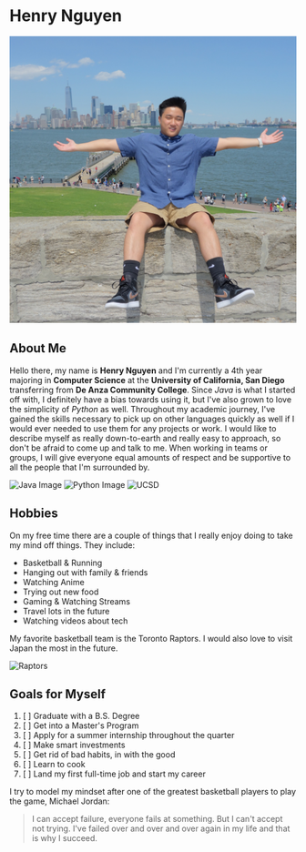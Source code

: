 # Henry Nguyen

![Myself](/Henry.jpg)

## About Me

Hello there, my name is **Henry Nguyen** and I'm currently a 4th year majoring in **Computer Science** at the **University of California, San Diego** transferring from **De Anza Community College**. Since _Java_ is what I started off with, I definitely have a bias towards using it, but I've also grown to love the simplicity of _Python_ as well. Throughout my academic journey, I've gained the skills necessary to pick up on other languages quickly as well if I would ever needed to use them for any projects or work. I would like to describe myself as really down-to-earth and really easy to approach, so don't be afraid to come up and talk to me. When working in teams or groups, I will give everyone equal amounts of respect and be supportive to all the people that I'm surrounded by.

![Java Image](https://www.google.com/url?sa=i&url=https%3A%2F%2Fwww.gcreddy.com%2F2021%2F05%2Fjava-keywords-and-identifiers.html&psig=AOvVaw2QE2u3Trz6j1wvBF_taOXF&ust=1632600177043000&source=images&cd=vfe&ved=0CAsQjRxqFwoTCODIwN-zmPMCFQAAAAAdAAAAABAT)
![Python Image](https://www.google.com/url?sa=i&url=https%3A%2F%2Fcommons.wikimedia.org%2Fwiki%2FFile%3APython_logo_and_wordmark.svg&psig=AOvVaw0m_xk7xXhqTpnKXZzqBJPZ&ust=1632600199173000&source=images&cd=vfe&ved=0CAsQjRxqFwoTCIDM1emzmPMCFQAAAAAdAAAAABAI)
![UCSD](https://www.google.com/url?sa=i&url=https%3A%2F%2Fen.wikipedia.org%2Fwiki%2FUniversity_of_California%2C_San_Diego&psig=AOvVaw0qBvq3VJVDpmSyfRCEUkc4&ust=1632600470432000&source=images&cd=vfe&ved=0CAsQjRxqFwoTCLCv9-q0mPMCFQAAAAAdAAAAABAD)

## Hobbies

On my free time there are a couple of things that I really enjoy doing to take my mind off things. They include:

- Basketball & Running
- Hanging out with family & friends
- Watching Anime
- Trying out new food
- Gaming & Watching Streams
- Travel lots in the future
- Watching videos about tech

My favorite basketball team is the Toronto Raptors. I would also love to visit Japan the most in the future.

![Raptors](https://www.google.com/url?sa=i&url=https%3A%2F%2Fen.wikipedia.org%2Fwiki%2FToronto_Raptors&psig=AOvVaw1ULmcckcbH0VVTO8p2sEKG&ust=1632601439953000&source=images&cd=vfe&ved=0CAsQjRxqFwoTCPi6irm4mPMCFQAAAAAdAAAAABAD)

## Goals for Myself

1. [ ] Graduate with a B.S. Degree
2. [ ] Get into a Master's Program
3. [ ] Apply for a summer internship throughout the quarter
4. [ ] Make smart investments
5. [ ] Get rid of bad habits, in with the good
6. [ ] Learn to cook
7. [ ] Land my first full-time job and start my career

I try to model my mindset after one of the greatest basketball players to play the game, Michael Jordan:

> I can accept failure, everyone fails at something. But I can't accept not trying.
> I've failed over and over and over again in my life and that is why I succeed.
